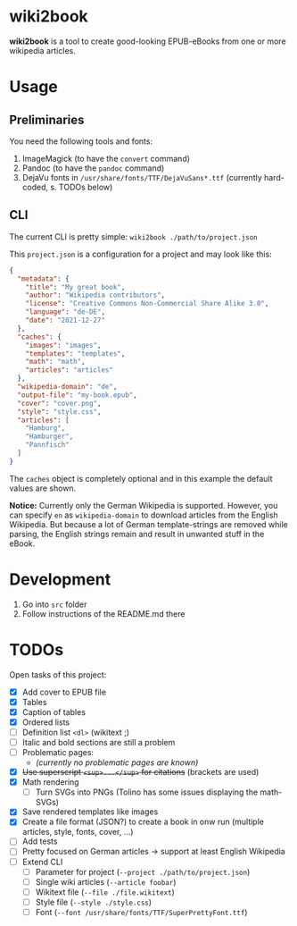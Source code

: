 # wiki2book
**wiki2book** is a tool to create good-looking EPUB-eBooks from one or more wikipedia articles.

# Usage

## Preliminaries

You need the following tools and fonts:

1. ImageMagick (to have the `convert` command)
2. Pandoc (to have the `pandoc` command)
3. DejaVu fonts in `/usr/share/fonts/TTF/DejaVuSans*.ttf` (currently hard-coded, s. TODOs below)
 
## CLI

The current CLI is pretty simple: `wiki2book ./path/to/project.json`

This `project.json` is a configuration for a project and may look like this:

```json
{
  "metadata": {
    "title": "My great book",
    "author": "Wikipedia contributors",
    "license": "Creative Commons Non-Commercial Share Alike 3.0",
    "language": "de-DE",
    "date": "2021-12-27"
  },
  "caches": {
    "images": "images",
    "templates": "templates",
    "math": "math",
    "articles": "articles"
  },
  "wikipedia-domain": "de",
  "output-file": "my-book.epub",
  "cover": "cover.png",
  "style": "style.css",
  "articles": [
    "Hamburg",
    "Hamburger",
    "Pannfisch"
  ]
}
```

The `caches` object is completely optional and in this example the default values are shown.

**Notice:** Currently only the German Wikipedia is supported.
However, you can specify `en` as `wikipedia-domain` to download articles from the English Wikipedia.
But because a lot of German template-strings are removed while parsing, the English strings remain and result in unwanted stuff in the eBook.

# Development

1. Go into `src` folder
2. Follow instructions of the README.md there

# TODOs

Open tasks of this project:

* [x] Add cover to EPUB file
* [x] Tables
* [x] Caption of tables
* [x] Ordered lists
* [ ] Definition list `<dl>` (wikitext ;)
* [ ] Italic and bold sections are still a problem
* [ ] Problematic pages:
  * *(currently no problematic pages are known)*
* [x] ~~Use superscript `<sup>...</sup>` for citations~~ (brackets are used)
* [x] Math rendering
  * [ ] Turn SVGs into PNGs (Tolino has some issues displaying the math-SVGs)
* [x] Save rendered templates like images
* [x] Create a file format (JSON?) to create a book in onw run (multiple articles, style, fonts, cover, ...)
* [ ] Add tests
* [ ] Pretty focused on German articles → support at least English Wikipedia
* [ ] Extend CLI
  * [ ] Parameter for project (`--project ./path/to/project.json`) 
  * [ ] Single wiki articles (`--article foobar`) 
  * [ ] Wikitext file (`--file ./file.wikitext`)
  * [ ] Style file (`--style ./style.css`)
  * [ ] Font (`--font /usr/share/fonts/TTF/SuperPrettyFont.ttf`)